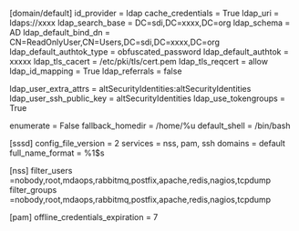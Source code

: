 [domain/default]
id_provider = ldap
cache_credentials = True
ldap_uri = ldaps://xxxx
ldap_search_base = DC=sdi,DC=xxxx,DC=org
ldap_schema = AD
ldap_default_bind_dn = CN=ReadOnlyUser,CN=Users,DC=sdi,DC=xxxx,DC=org
ldap_default_authtok_type = obfuscated_password
ldap_default_authtok = xxxxx
ldap_tls_cacert = /etc/pki/tls/cert.pem
ldap_tls_reqcert = allow
ldap_id_mapping = True
ldap_referrals = false

ldap_user_extra_attrs = altSecurityIdentities:altSecurityIdentities
ldap_user_ssh_public_key = altSecurityIdentities
ldap_use_tokengroups = True

enumerate = False
fallback_homedir = /home/%u
default_shell = /bin/bash

[sssd]
config_file_version = 2
services = nss, pam, ssh
domains = default
full_name_format = %1$s

[nss]
filter_users =nobody,root,mdaops,rabbitmq,postfix,apache,redis,nagios,tcpdump
filter_groups =nobody,root,mdaops,rabbitmq,postfix,apache,redis,nagios,tcpdump

[pam]
offline_credentials_expiration = 7
